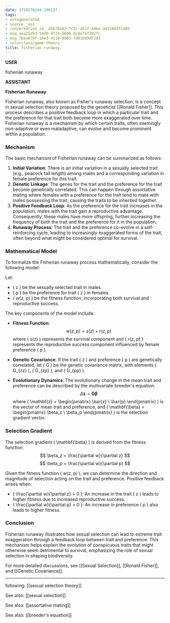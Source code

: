 ```yaml
---
date: 1716576244.199137
tags:
- autogenerated
- source__oai
- conversation_id__d5678a62-7c2c-453f-a4be-a931003fcd03
- msg_aaa25d93-54d0-4f24-b600-8c9a7af392fc
- msg_7beab70f-16ed-4118-8983-7d01ba9df2d3
- colorclass/game-theory
title: fisherian runaway
---
```


**USER**

fisherian runaway


**ASSISTANT**

**Fisherian Runaway**

Fisherian runaway, also known as Fisher's runaway selection, is a concept in sexual selection theory proposed by the geneticist [[Ronald Fisher]]. This process describes a positive feedback loop in which a particular trait and the preference for that trait both become more exaggerated over time. Fisherian runaway is a mechanism by which certain traits, often seemingly non-adaptive or even maladaptive, can evolve and become prominent within a population.

### Mechanism

The basic mechanism of Fisherian runaway can be summarized as follows:

1. **Initial Variation**: There is an initial variation in a sexually selected trait (e.g., peacock tail length) among males and a corresponding variation in female preference for this trait.
2. **Genetic Linkage**: The genes for the trait and the preference for the trait become genetically correlated. This can happen through assortative mating where females with a preference for the trait tend to mate with males possessing the trait, causing the traits to be inherited together.
3. **Positive Feedback Loop**: As the preference for the trait increases in the population, males with the trait gain a reproductive advantage. Consequently, these males have more offspring, further increasing the frequency of both the trait and the preference for it in the population.
4. **Runaway Process**: The trait and the preference co-evolve in a self-reinforcing cycle, leading to increasingly exaggerated forms of the trait, often beyond what might be considered optimal for survival.

### Mathematical Model

To formalize the Fisherian runaway process mathematically, consider the following model:

Let:
- \( z \) be the sexually selected trait in males.
- \( p \) be the preference for trait \( z \) in females.
- \( w(z, p) \) be the fitness function, incorporating both survival and reproductive success.

The key components of the model include:
- **Fitness Function**: 
  $$ w(z, p) = s(z) + r(z, p) $$
  where \( s(z) \) represents the survival component and \( r(z, p) \) represents the reproductive success component influenced by female preference \( p \).

- **Genetic Covariance**: 
  If the trait \( z \) and preference \( p \) are genetically correlated, let \( G \) be the genetic covariance matrix, with elements \( G_{zz} \), \( G_{zp} \), and \( G_{pp} \).

- **Evolutionary Dynamics**: 
  The evolutionary change in the mean trait and preference can be described by the multivariate breeder's equation:
  $$ \Delta \mathbf{z} = \mathbf{G} \mathbf{\beta} $$
  where \( \mathbf{z} = \begin{pmatrix} \bar{z} \\ \bar{p} \end{pmatrix} \) is the vector of mean trait and preference, and \( \mathbf{\beta} = \begin{pmatrix} \beta_z \\ \beta_p \end{pmatrix} \) is the selection gradient vector.

### Selection Gradient

The selection gradient \( \mathbf{\beta} \) is derived from the fitness function:
$$ \beta_z = \frac{\partial w}{\partial z} $$
$$ \beta_p = \frac{\partial w}{\partial p} $$

Given the fitness function \( w(z, p) \), we can determine the direction and magnitude of selection acting on the trait and preference. Positive feedback arises when:
- \( \frac{\partial w}{\partial z} > 0 \): An increase in the trait \( z \) leads to higher fitness due to increased reproductive success.
- \( \frac{\partial w}{\partial p} > 0 \): An increase in preference \( p \) also leads to higher fitness.

### Conclusion

Fisherian runaway illustrates how sexual selection can lead to extreme trait exaggeration through a feedback loop between trait and preference. This mechanism helps explain the evolution of conspicuous traits that might otherwise seem detrimental to survival, emphasizing the role of sexual selection in shaping biodiversity.

For more detailed discussions, see [[Sexual Selection]], [[Ronald Fisher]], and [[Genetic Covariance]].


---


following: [[sexual selection theory]]

See also: [[sexual selection]]


See also: [[assortative mating]]


See also: [[breeder's equation]]